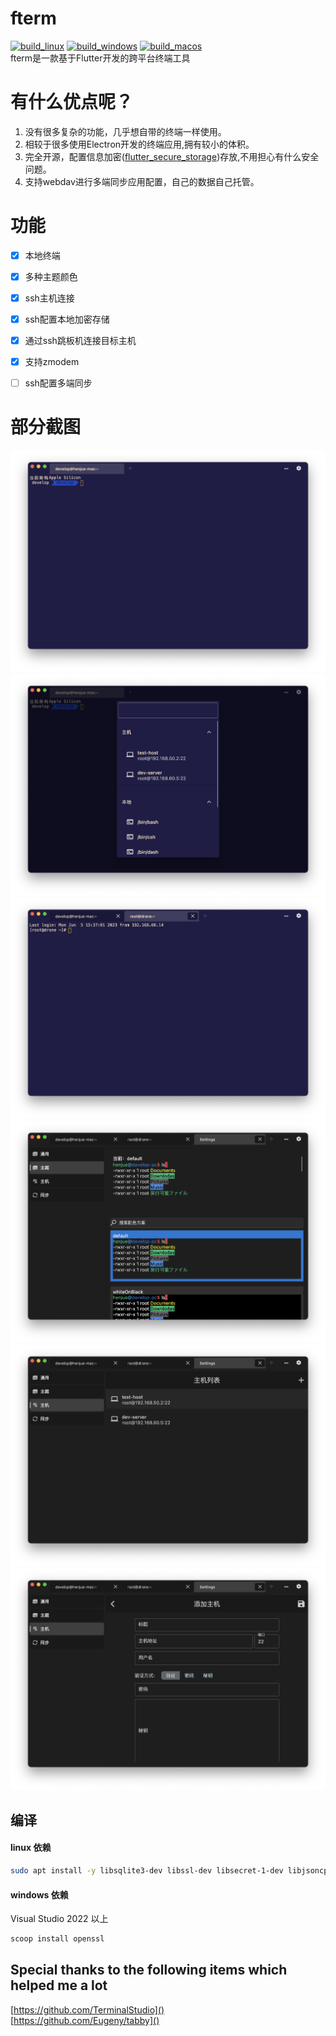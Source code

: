 
# fterm
[![build_linux](https://github.com/springeye/fterm/actions/workflows/build_linux.yml/badge.svg)](https://github.com/springeye/fterm/actions/workflows/build_linux.yml)
[![build_windows](https://github.com/springeye/fterm/actions/workflows/build_windows.yml/badge.svg)](https://github.com/springeye/fterm/actions/workflows/build_windows.yml)
[![build_macos](https://github.com/springeye/fterm/actions/workflows/build_macos.yml/badge.svg)](https://github.com/springeye/fterm/actions/workflows/build_macos.yml)  
fterm是一款基于Flutter开发的跨平台终端工具
# 有什么优点呢？
1. 没有很多复杂的功能，几乎想自带的终端一样使用。
2. 相较于很多使用Electron开发的终端应用,拥有较小的体积。
3. 完全开源，配置信息加密([flutter_secure_storage](https://pub.dev/packages/flutter_secure_storage))存放,不用担心有什么安全问题。
4. 支持webdav进行多端同步应用配置，自己的数据自己托管。  

# 功能
- [x] 本地终端
- [x] 多种主题颜色
- [x] ssh主机连接
- [x] ssh配置本地加密存储
- [x] 通过ssh跳板机连接目标主机
- [x] 支持zmodem
- [ ] ssh配置多端同步



# 部分截图
![fterm1](resources/fterm1.png)
![fterm2](resources/fterm2.png)
![fterm3](resources/fterm3.png)
![fterm4](resources/fterm4.png)
![fterm5](resources/fterm5.png)
![fterm6](resources/fterm6.png)

## 编译
#### linux 依赖
```bash
sudo apt install -y libsqlite3-dev libssl-dev libsecret-1-dev libjsoncpp-dev
```
#### windows 依赖
Visual Studio 2022 以上
```powershell
scoop install openssl
```

## Special thanks to the following items which helped me a lot
[https://github.com/TerminalStudio]()  
[https://github.com/Eugeny/tabby]()
